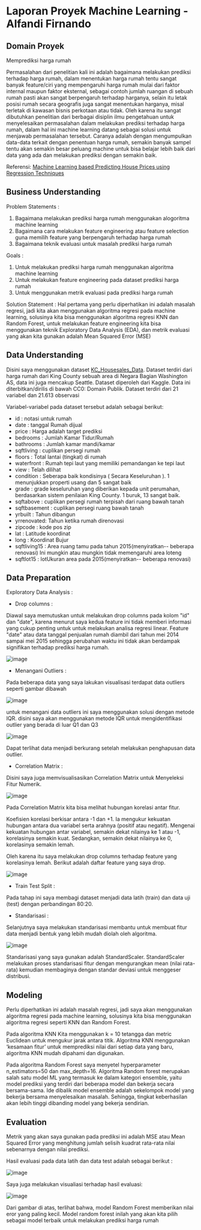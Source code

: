# Laporan Proyek Machine Learning - Alfandi Firnando

## Domain Proyek

Memprediksi harga rumah

Permasalahan dari penelitian kali ini adalah bagaimana melakukan prediksi terhadap harga rumah, dalam menentukan harga rumah tentu sangat banyak feature/ciri yang mempengaruhi harga rumah mulai dari faktor internal maupun faktor eksternal, sebagai contoh jumlah ruangan di sebuah rumah pasti akan sangat berpengaruh terhadap harganya, selain itu letak posisi rumah secara geografis juga sangat menentukan harganya, misal terletak di kawasan bisnis perkotaan atau tidak. Oleh karena itu sangat dibutuhkan penelitian dari berbagai disiplin ilmu pengetahuan untuk menyelesaikan permasalahan dalam melakukan prediksi terhadap harga rumah, dalam hal ini machine learning datang sebagai solusi untuk menjawab permasalahan tersebut. Caranya adalah dengan mengumpulkan data-data terkait dengan penentuan harga rumah, semakin banyak sampel tentu akan semakin besar peluang machine untuk bisa belajar lebih baik dari data yang ada dan melakukan prediksi dengan semakin baik.

Referensi: [Machine Learning based Predicting House Prices using Regression Techniques](https://ieeexplore.ieee.org/abstract/document/9074952)

## Business Understanding

Problem Statements :
1. Bagaimana melakukan prediksi harga rumah menggunakan alogoritma machine learning
2. Bagaimana cara melakukan feature engineering atau feature selection guna memilih feature yang berpengaruh terhadap harga rumah
3. Bagaimana teknik evaluasi untuk masalah prediksi harga rumah

Goals :
1. Untuk melakukan prediksi harga rumah menggunakan algoritma machine learning
2. Untuk melakukan feature engineering pada dataset prediksi harga rumah
3. Untuk menggunakan metrik evaluasi pada prediksi harga rumah

Solution Statement : Hal pertama yang perlu diperhatikan ini adalah masalah regresi, jadi kita akan menggunakan algoritma regresi pada machine learning, solusinya kita bisa menggunakan algoritma regresi KNN dan Random Forest, untuk melakukan feature engineering kita bisa menggunakan teknik Exploratory Data Analysis (EDA), dan metrik evaluasi yang akan kita gunakan adalah Mean Squared Error (MSE)

## Data Understanding

Disini saya menggunakan dataset [KC_Housesales_Data](https://www.kaggle.com/swathiachath/kc-housesales-data).
Dataset terdiri dari harga rumah dari King County sebuah area di Negara Bagian Washington AS, data ini juga mencakup Seattle. Dataset diperoleh dari Kaggle. Data ini diterbitkan/dirilis di bawah CC0: Domain Publik. Dataset terdiri dari 21 variabel dan 21.613 observasi

Variabel-variabel pada dataset tersebut adalah sebagai berikut:
- id : notasi untuk rumah
- date : tanggal Rumah dijual
- price : Harga adalah target prediksi
- bedrooms : Jumlah Kamar Tidur/Rumah
- bathrooms : Jumlah kamar mandi/kamar
- sqftliving : cuplikan persegi rumah
- floors : Total lantai (tingkat) di rumah
- waterfront : Rumah tepi laut yang memiliki pemandangan ke tepi laut
- view : Telah dilihat
- condition :  Seberapa baik kondisinya ( Secara Keseluruhan ). 1 menunjukkan properti usang dan 5 sangat baik
- grade : grade keseluruhan yang diberikan kepada unit perumahan, berdasarkan sistem penilaian King County. 1 buruk, 13 sangat baik.
- sqftabove : cuplikan persegi rumah terpisah dari ruang bawah tanah
- sqftbasement :  cuplikan persegi ruang bawah tanah
- yrbuilt : Tahun dibangun 
- yrrenovated: Tahun ketika rumah direnovasi
- zipcode : kode pos zip
- lat : Latitude koordinat
- long : Koordinat Bujur
- sqftliving15 : Area ruang tamu pada tahun 2015(menyiratkan-- beberapa renovasi) Ini mungkin atau mungkin tidak memengaruhi area loteng
- sqftlot15 : lotUkuran area pada 2015(menyiratkan-- beberapa renovasi)

## Data Preparation

Exploratory Data Analysis : 

- Drop columns :

Diawal saya memutuskan untuk melakukan drop columns pada kolom "id" dan "date", karena menurut saya kedua feature ini tidak memberi informasi yang cukup penting untuk untuk melakukan analisa regresi linear. Feature "date" atau data tanggal penjualan rumah diambil dari tahun mei 2014 sampai mei 2015 sehingga perubahan waktu ini tidak akan berdampak signifikan terhadap prediksi harga rumah.

![image](https://user-images.githubusercontent.com/50938896/156179844-783b1202-23f6-4693-9440-591b10ef68c2.png)

- Menangani Outliers :

Pada beberapa data yang saya lakukan visualisasi terdapat data outliers seperti gambar dibawah

![image](https://user-images.githubusercontent.com/50938896/156042655-cfac108b-d244-455d-aa62-52d5a275e23d.png)

untuk menangani data outliers ini saya menggunakan solusi dengan metode IQR. disini saya akan menggunakan metode IQR untuk mengidentifikasi outlier yang berada di luar Q1 dan Q3

![image](https://user-images.githubusercontent.com/50938896/156042971-7d8319c7-e1f9-4a7e-a6d6-dabaf95a4914.png)

Dapat terlihat data menjadi berkurang setelah melakukan penghapusan data outlier.

- Correlation Matrix :

Disini saya juga memvisualisasikan Correlation Matrix untuk Menyeleksi Fitur Numerik.

![image](https://user-images.githubusercontent.com/50938896/156177747-525a0c5a-d7af-4555-a6ac-b1bc67329a70.png)

Pada Correlation Matrix kita bisa melihat hubungan korelasi antar fitur. 

Koefisien korelasi berkisar antara -1 dan +1. Ia mengukur kekuatan hubungan antara dua variabel serta arahnya (positif atau negatif). Mengenai kekuatan hubungan antar variabel, semakin dekat nilainya ke 1 atau -1, korelasinya semakin kuat. Sedangkan, semakin dekat nilainya ke 0, korelasinya semakin lemah.

Oleh karena itu saya melakukan drop columns terhadap feature yang korelasinya lemah. Berikut adalah daftar feature yang saya drop.

![image](https://user-images.githubusercontent.com/50938896/156178411-bce53fdd-b3ad-42af-abe5-0888ff7de02c.png)

- Train Test Split :

Pada tahap ini saya membagi dataset menjadi data latih (train) dan data uji (test) dengan perbandingan 80:20.

- Standarisasi :

Selanjutnya saya melakukan standarisasi membantu untuk membuat fitur data menjadi bentuk yang lebih mudah diolah oleh algoritma.

![image](https://user-images.githubusercontent.com/50938896/156043819-1ce59b06-387a-46bf-8448-c67a24757793.png)

Standarisasi yang saya gunakan adalah StandardScaler. StandardScaler melakukan proses standarisasi fitur dengan mengurangkan mean (nilai rata-rata) kemudian membaginya dengan standar deviasi untuk menggeser distribusi.

## Modeling

Perlu diperhatikan ini adalah masalah regresi, jadi saya akan menggunakan algoritma regresi pada machine learning, solusinya kita bisa menggunakan algoritma regresi seperti KNN dan Random Forest. 

Pada algoritma KNN Kita menggunakan k = 10 tetangga dan metric Euclidean untuk mengukur jarak antara titik. Algoritma KNN menggunakan ‘kesamaan fitur’ untuk memprediksi nilai dari setiap data yang baru,  algoritma KNN mudah dipahami dan digunakan.

Pada algoritma Random Forest saya menyetel hyperparameter n_estimators=50 dan max_depth=16. Algoritma Random forest merupakan salah satu model ML yang termasuk ke dalam kategori ensemble, yaitu model prediksi yang terdiri dari beberapa model dan bekerja secara bersama-sama. Ide dibalik model ensemble adalah sekelompok model yang bekerja bersama menyelesaikan masalah. Sehingga, tingkat keberhasilan akan lebih tinggi dibanding model yang bekerja sendirian.

## Evaluation

Metrik yang akan saya gunakan pada prediksi ini adalah MSE atau Mean Squared Error yang menghitung jumlah selisih kuadrat rata-rata nilai sebenarnya dengan nilai prediksi.

Hasil evaluasi pada data latih dan data test adalah sebagai berikut :

![image](https://user-images.githubusercontent.com/50938896/156045496-a263ea2d-ec07-4faa-99c1-9fc8fc062f5a.png)

Saya juga melakukan visualiasi terhadap hasil evaluasi:

![image](https://user-images.githubusercontent.com/50938896/156045639-2f119dca-665b-4a36-8eda-494de2991603.png)

Dari gambar di atas, terlihat bahwa, model Random Forest memberikan nilai eror yang paling kecil. Model random forest inilah yang akan kita pilih sebagai model terbaik untuk melakukan prediksi harga rumah
